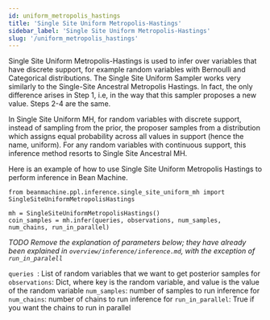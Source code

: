 ```yaml
---
id: uniform_metropolis_hastings
title: 'Single Site Uniform Metropolis-Hastings'
sidebar_label: 'Single Site Uniform Metropolis-Hastings'
slug: '/uniform_metropolis_hastings'
---
```


Single Site Uniform Metropolis-Hastings is used to infer over variables that have discrete support, for example random variables with Bernoulli and Categorical distributions. The Single Site Uniform Sampler works very similarly to the Single-Site Ancestral Metropolis Hastings. In fact, the only difference arises in Step 1, i.e, in the way that this sampler proposes a new value. Steps 2-4 are the same.

In Single Site Uniform MH, for random variables with discrete support, instead of sampling from the prior, the proposer samples from a distribution which assigns equal probability across all values in support (hence the name, uniform). For any random variables with continuous support, this inference method resorts to Single Site Ancestral MH.

Here is an example of how to use Single Site Uniform Metropolis Hastings to perform inference in Bean Machine.


```
from beanmachine.ppl.inference.single_site_uniform_mh import SingleSiteUniformMetropolisHastings

mh = SingleSiteUniformMetropolisHastings()
coin_samples = mh.infer(queries, observations, num_samples, num_chains, run_in_parallel)
```

*TODO Remove the explanation of parameters below; they have already been explained in `overview/inference/inference.md`, with the exception of `run_in_paralell`*

```queries ```: List of random variables that we want to get posterior samples for
```observations```: Dict, where key is the random variable, and value is the value of the random variable
```num_samples```: number of samples to run inference for
```num_chains```: number of chains to run inference for
```run_in_parallel```: True if you want the chains to run in parallel

